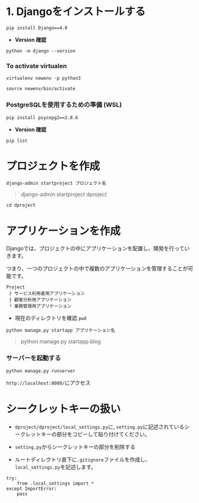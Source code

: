 # 1. Djangoをインストールする

```
pip install Django==4.0  
```

- **Version 確認**

```
python -m django --version
```

### To activate virtualen

`virtualenv newenv -p python3`

`source newenv/bin/activate`

### PostgreSQLを使用するための準備 (WSL)

`pip install psycopg2==2.8.6`

- **Version 確認**

`pip list`

# プロジェクトを作成

`django-admin startproject プロジェクト名`
>django-admin startproject dproject

`cd dproject`

# アプリケーションを作成

Djangoでは、プロジェクトの中にアプリケーションを配置し、開発を行っていきます。

つまり、一つのプロジェクトの中で複数のアプリケーションを管理することが可能です。

```
Project
 ├ サービス利用者用アプリケーション
 ├ 顧客分析用アプリケーション
 └ 業務管理用アプリケーション
 ```
 
 - 現在のディレクトリを確認 `pwd`

`python manage.py startapp アプリケーション名`
>python manage.py startapp blog

### サーバーを起動する

`python manage.py runserver`

`http://localhost:8000/`にアクセス

# シークレットキーの扱い

- `dproject/dproject/local_settings.py`に, `setting.py`に記述されているシークレットキーの部分をコピーして貼り付けてください。

- `setting.py`からシークレットキーの部分を削除する

- ルートディレクトリ直下に`.gitignore`ファイルを作成し、`local_settings.py`を記述します。

```[setting.py]
try:
    from .local_settings import *
except ImportError:
    pass
```

